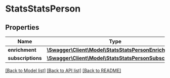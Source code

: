 # StatsStatsPerson

## Properties
Name | Type | Description | Notes
------------ | ------------- | ------------- | -------------
**enrichment** | [**\Swagger\Client\Model\StatsStatsPersonEnrichment**](StatsStatsPersonEnrichment.md) |  | [optional] 
**subscriptions** | [**\Swagger\Client\Model\StatsStatsPersonSubscriptions**](StatsStatsPersonSubscriptions.md) |  | [optional] 

[[Back to Model list]](../README.md#documentation-for-models) [[Back to API list]](../README.md#documentation-for-api-endpoints) [[Back to README]](../README.md)

